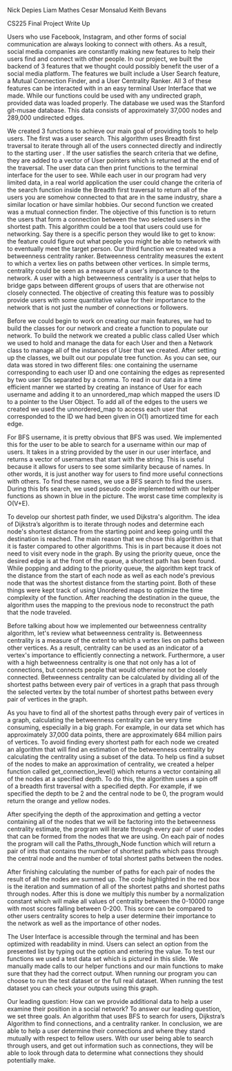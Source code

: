 Nick Depies
Liam Mathes
Cesar Monsalud
Keith Bevans

CS225 Final Project Write Up

Users who use Facebook, Instagram, and other forms of social communication are always looking to connect with others. As a result, social media companies are constantly making new features to help their users find and connect with other people. In our project, we built the backend of 3 features that we thought could possibly benefit the user of a social media platform.  The features we built include a User Search feature, a Mutual Connection Finder, and a User Centrality Ranker. All 3 of these features can be interacted with in an easy terminal User Interface that we made.  While our functions could be used with any undirected graph, provided data was loaded properly. The database we used was the Stanford git-musae database. This data consists of approximately 37,000 nodes and 289,000 undirected edges. 

We created 3 functions to achieve our main goal of providing tools to help users. The first was a user search.  This algorithm uses Breadth first traversal to iterate through all of the users connected directly and indirectly to the starting user . If the user satisfies the search criteria that we define, they are added to a vector of User pointers which is returned at the end of the traversal.  The user data can then print functions to the terminal interface for the user to see.  While each user in our program had very limited data, in a real world application the user could change the criteria of the search function inside the Breadth first traversal to return all of the users you are somehow connected to that are in the same industry, share a similar location or have similar hobbies.  Our second function we created was a mutual connection finder. The objective of this function is to return the users that form a connection between the two selected users in the shortest path. This algorithm could be a tool that users could use for networking. Say there is a specific person they would like to get to know: the feature could figure out what people you might be able to network with to eventually meet the target person.  Our third function we created was a betweenness centrality ranker. Betweenness centrality measures the extent to which a vertex lies on paths between other vertices. In simple terms, centrality could be seen as a measure of a user's importance to the network. A user with a high betweenness centrality is a user that helps to bridge gaps between different groups of users that are otherwise not closely connected. The objective of creating this feature was to possibly provide users with some quantitative value for their importance to the network that is not just the number of connections or followers. 

Before we could begin to work on creating our main features, we had to build the classes for our network and create a function to populate our network. To build the network we created a public class called User which we used to hold and manage the data for each User and then a Network class to manage all of the instances of User that we created.  After setting up the classes, we built out our populate tree function. As you can see, our data was stored in two different files: one containing the username corresponding to each user ID and one containing the edges as represented by two user IDs separated by a comma. To read in our data in a time efficient manner we started by creating an instance of User for each username and adding it to an unnordered_map which mapped the users ID to a pointer to the User Object.  To add all of the edges to the users we created we used the unnordered_map to access each user that corresponded to the ID we had been given in O(1) amortized time for each edge. 

For BFS username, it is pretty obvious that BFS was used.  We implemented this for the user to be able to search for a username within our map of users.  It takes in a string provided by the user in our user interface, and returns a vector of usernames that start with the string.  This is useful because it allows for users to see some similarity because of names. In other words, it is just another way for users to find more useful connections with others.  To find these names, we use a BFS search to find the users.  During this bfs search, we used pseudo code implemented with our helper functions as shown in blue in the picture. The worst case time complexity is O(V+E).  

To develop our shortest path finder, we used Dijkstra's algorithm. The idea of Dijkstra’s algorithm is to iterate through nodes and determine each node's shortest distance from the starting point and keep going until the destination is reached. The main reason that we chose this algorithm is that it is faster compared to other algorithms. This is in part because it does not need to visit every node in the graph. By using the priority queue, once the desired edge is at the front of the queue, a shortest path has been found.  While popping and adding to the priority queue, the algorithm kept track of the distance from the start of each node as well as  each node's previous node that was the shortest distance from the starting point. Both of these things were kept track of using Unordered maps to optimize the time complexity of the function.  After reaching the destination in the queue, the algorithm uses  the mapping to the previous node to reconstruct the path that the node traveled.

Before talking about how we implemented our betweenness centrality algorithm, let's review what betweenness centrality is. Betweenness centrality is a measure of the extent to which a vertex lies on paths between other vertices. As a result, centrality can be used as an indicator of a vertex's importance to efficiently connecting a network. Furthermore, a user with a high betweenness centrality is one that not only has a lot of connections, but connects people that would otherwise not be closely connected. Betweenness centrality can be calculated by dividing all of the shortest paths between every pair of vertices in a graph that pass through the selected vertex by the total number of shortest paths between every pair of vertices in the graph. 

As you have to find all of the shortest paths through every pair of vertices in a graph, calculating the betweenness centrality can be very time consuming, especially in a big graph. For example, in our data set which has approximately 37,000 data points, there are approximately 684 million pairs of vertices. To avoid finding every shortest path for each node we created an algorithm that will find an estimation of the betweenness centrality by calculating the centrality using a subset of the data. To help us find a subset of the nodes to make an approximation of centrality, we created a helper function called get_connection_level() which returns a vector containing all of the nodes at a specified depth. To do this, the algorithm uses a spin off of a breadth first traversal with a specified depth. For example, if we specified the depth to be 2 and the central node to be 0, the program would return the orange and yellow nodes.

After specifying the depth of the approximation and getting a vector containing all of the nodes that we will be factoring into the betweenness centrality estimate, the program will iterate through every pair of user nodes that can be formed from the nodes that we are using. On each pair of nodes the program will call the Paths_through_Node function which will return a pair of ints that contains the number of shortest paths which pass through the central node and the number of total shortest paths between the nodes. 

After finishing calculating the number of paths for each pair of nodes the result of all the nodes are summed up. The code highlighted in the red box is the iteration and summation of all of the shortest paths and shortest paths through nodes. After this is done we multiply this number by a normalization constant which will make all values of centrality between the 0-10000 range with most scores falling between 0-200. This score can be compared to other users centrality scores to help a user determine their importance to the network as well as the importance of other nodes. 

The User Interface is accessible through the terminal and has been optimized with readability in mind. Users can select an option from the presented list by typing out the option and entering the value.  To test our functions we used a test data set which is pictured in this slide. We manually made calls to our helper functions and our main functions to make sure that they had the correct output. When running our program you can choose to run the test dataset or the full real dataset. When running the test dataset you can check your outputs using this graph.

Our leading question:  How can we provide additional data to help a user examine their position in  a social network?  To answer our leading question, we set three goals.  An algorithm that uses BFS to search for users, Dijkstra’s Algorithm to find connections, and a centrality ranker.  In conclusion, we are able to help a user determine their connections and where they stand mutually with respect to fellow users.  With our user being able to search through users, and get out information such as connections, they will be able to look through data to determine what connections they should potentially make. 
